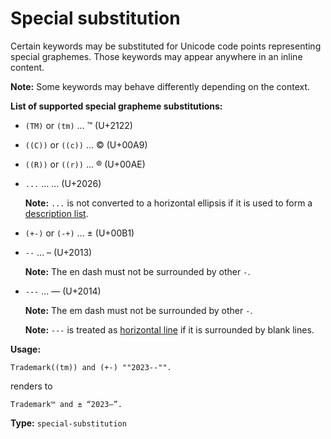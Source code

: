 # Special substitution

Certain keywords may be substituted for Unicode code points representing special graphemes.
Those keywords may appear anywhere in an inline content.

**Note:** Some keywords may behave differently depending on the context.

**List of supported special grapheme substitutions:**

- `(TM)` or `(tm)` ... ™ (U+2122)
- `((C))` or `((c))` ... © (U+00A9)
- `((R))` or `((r))` ... ® (U+00AE)
- `...` ... … (U+2026)

  **Note:** `...` is not converted to a horizontal ellipsis if it is used to form a [description list](/markup/blocks/indents/lists/description-list.md). 

- `(+-)` or `(-+)` ... ± (U+00B1)
- `--` ... – (U+2013)

  **Note:** The en dash must not be surrounded by other `-`.

- `---` ... — (U+2014)

  **Note:** The em dash must not be surrounded by other `-`.

  **Note:** `---` is treated as [horizontal line](/markup/blocks/separators/horizontal-line.md) if it is surrounded by blank lines.

**Usage:**

```
Trademark((tm)) and (+-) ""2023--"".
```

renders to

```
Trademark™ and ± “2023–”.
```

**Type:** `special-substitution`
